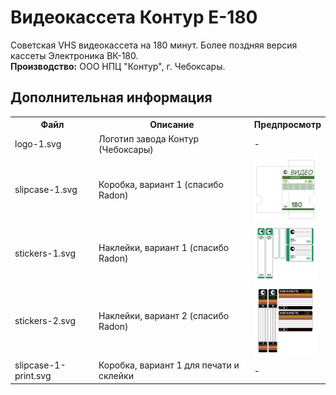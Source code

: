 # Видеокассета Контур E-180
Советская VHS видеокассета на 180 минут. Более поздняя версия кассеты Электроника ВК-180.<br>
**Производство:** ООО НПЦ "Контур", г. Чебоксары.

## Дополнительная информация

<table>
  <tr>
    <th>Файл</th>
    <th>Описание</th>
    <th>Предпросмотр</th>
  </tr>
    <td>logo-1.svg</td>
    <td>Логотип завода Контур (Чебоксары)</td>
    <td>-</td>
  </tr>
  <tr>
    <td>slipcase-1.svg</td>
    <td>Коробка, вариант 1 (спасибо Radon)</td>
    <td><img align="left" width="100" src="https://raw.githubusercontent.com/fire0shadow/E180/master/slipcase-1.png"></td>
  </tr>
  <tr>
    <td>stickers-1.svg</td>
    <td>Наклейки, вариант 1 (спасибо Radon)</td>
    <td><img align="left" width="100" src="https://raw.githubusercontent.com/fire0shadow/E180/master/stickers-1.png"></td>
  </tr>
  <tr>
    <td>stickers-2.svg</td>
    <td>Наклейки, вариант 2 (спасибо Radon)</td>
    <td><img align="left" width="100" src="https://raw.githubusercontent.com/fire0shadow/E180/master/stickers-2.png"></td>
  </tr>
  <tr>
    <td>slipcase-1-print.svg</td>
    <td>Коробка, вариант 1 для печати и склейки</td>
    <td>-</td>
  </tr>
</table>
